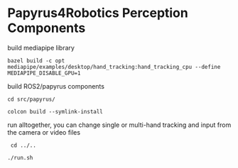 # Papyrus4Robotics Perception Components

build mediapipe library

``bazel build -c opt mediapipe/examples/desktop/hand_tracking:hand_tracking_cpu --define MEDIAPIPE_DISABLE_GPU=1``

build ROS2/papyrus components

``cd src/papyrus/``

``colcon build --symlink-install``

run alltogether, you can change single or multi-hand tracking and input from the camera or video files

`` cd ../..``

``./run.sh ``


